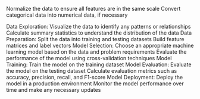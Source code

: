 
Normalize the data to ensure all features are in the same scale
Convert categorical data into numerical data, if necessary

Data Exploration:
Visualize the data to identify any patterns or relationships
Calculate summary statistics to understand the distribution of the data
Data Preparation:
Split the data into training and testing datasets
Build feature matrices and label vectors
Model Selection:
Choose an appropriate machine learning model based on the data and problem requirements
Evaluate the performance of the model using cross-validation techniques
Model Training:
Train the model on the training dataset
Model Evaluation:
Evaluate the model on the testing dataset
Calculate evaluation metrics such as accuracy, precision, recall, and F1-score
Model Deployment:
Deploy the model in a production environment
Monitor the model performance over time and make any necessary updates